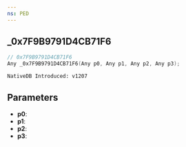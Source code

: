 ```yaml
---
ns: PED
---
```

## _0x7F9B9791D4CB71F6

```c
// 0x7F9B9791D4CB71F6
Any _0x7F9B9791D4CB71F6(Any p0, Any p1, Any p2, Any p3);
```

```
NativeDB Introduced: v1207
```

## Parameters
* **p0**:
* **p1**:
* **p2**:
* **p3**:
